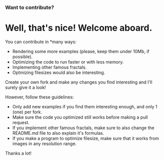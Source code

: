 ### Want to contribute?

# Well, that's nice! Welcome aboard.

You can contribute in *many ways:

- Rendering some more examples (please, keep them under 10Mb, if possible).
- Optimizing the code to run faster or with less memory.
- Implementing other famous fractals.
- Optmizing filesizes would also be interesting.

Create your own fork and make any changes you find interesting and I'll surely give it a look!

However, follow these guidelines:

- Only add new examples if you find them interesting enough, and only 1 (one) per fork.
- Make sure the code you optimized still works before making a pull request.
- If you implement other famous fractals, make sure to also change the README.md file to also explain it's formulas.
- If you make a program to optimize filesize, make sure that it works from images in any resolution range.

Thanks a lot!
